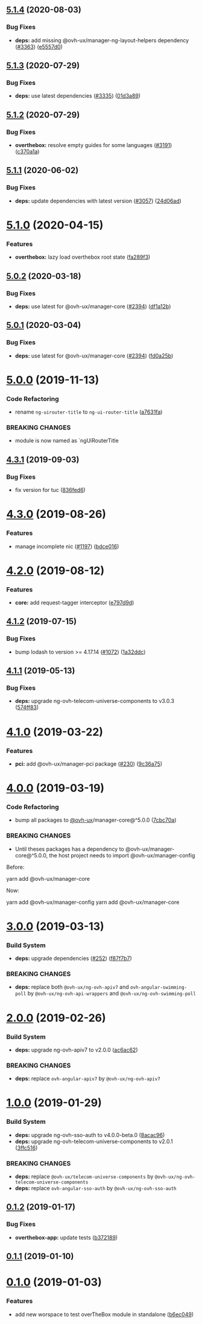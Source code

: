 ## [5.1.4](https://github.com/ovh/manager/compare/@ovh-ux/manager-overthebox-app@5.1.3...@ovh-ux/manager-overthebox-app@5.1.4) (2020-08-03)


### Bug Fixes

* **deps:** add missing @ovh-ux/manager-ng-layout-helpers dependency ([#3363](https://github.com/ovh/manager/issues/3363)) ([e5557d0](https://github.com/ovh/manager/commit/e5557d07a50a89c37833fa88c5369597bf726a0d))



## [5.1.3](https://github.com/ovh/manager/compare/@ovh-ux/manager-overthebox-app@5.1.2...@ovh-ux/manager-overthebox-app@5.1.3) (2020-07-29)


### Bug Fixes

* **deps:** use latest dependencies ([#3335](https://github.com/ovh/manager/issues/3335)) ([01d3a89](https://github.com/ovh/manager/commit/01d3a8901b7d2404f6299c4c04e1630146b6f2d8))



## [5.1.2](https://github.com/ovh/manager/compare/@ovh-ux/manager-overthebox-app@5.1.1...@ovh-ux/manager-overthebox-app@5.1.2) (2020-07-29)


### Bug Fixes

* **overthebox:** resolve empty guides for some languages ([#3191](https://github.com/ovh/manager/issues/3191)) ([c370a1a](https://github.com/ovh/manager/commit/c370a1af55437e24d9518213974d8560b4239110))



## [5.1.1](https://github.com/ovh/manager/compare/@ovh-ux/manager-overthebox-app@5.1.0...@ovh-ux/manager-overthebox-app@5.1.1) (2020-06-02)


### Bug Fixes

* **deps:** update dependencies with latest version ([#3057](https://github.com/ovh/manager/issues/3057)) ([24d06ad](https://github.com/ovh/manager/commit/24d06addfaab0716e725242beae2d3d92feb8856))



# [5.1.0](https://github.com/ovh/manager/compare/@ovh-ux/manager-overthebox-app@5.0.2...@ovh-ux/manager-overthebox-app@5.1.0) (2020-04-15)


### Features

* **overthebox:** lazy load overthebox root state ([fa289f3](https://github.com/ovh/manager/commit/fa289f36e3bd096ef1173f7e945ceb0dd1d9ef22))



## [5.0.2](https://github.com/ovh/manager/compare/@ovh-ux/manager-overthebox-app@5.0.1...@ovh-ux/manager-overthebox-app@5.0.2) (2020-03-18)


### Bug Fixes

* **deps:** use latest for @ovh-ux/manager-core ([#2394](https://github.com/ovh/manager/issues/2394)) ([df1a12b](https://github.com/ovh/manager/commit/df1a12bc132cebb55f0a70a317e406ee78574faa))



## [5.0.1](https://github.com/ovh/manager/compare/@ovh-ux/manager-overthebox-app@5.0.0...@ovh-ux/manager-overthebox-app@5.0.1) (2020-03-04)


### Bug Fixes

* **deps:** use latest for @ovh-ux/manager-core ([#2394](https://github.com/ovh/manager/issues/2394)) ([fd0a25b](https://github.com/ovh/manager/commit/fd0a25b11bd5119649daf3b1605bb56bf70f3ff9))



# [5.0.0](https://github.com/ovh/manager/compare/@ovh-ux/manager-overthebox-app@4.3.1...@ovh-ux/manager-overthebox-app@5.0.0) (2019-11-13)


### Code Refactoring

* rename `ng-uirouter-title` to `ng-ui-router-title` ([a7631fa](https://github.com/ovh/manager/commit/a7631fac619f9052cac9ab7770bc31b8631b8285))


### BREAKING CHANGES

* module is now named as `ngUiRouterTitle



## [4.3.1](https://github.com/ovh-ux/manager/compare/@ovh-ux/manager-overthebox-app@4.3.0...@ovh-ux/manager-overthebox-app@4.3.1) (2019-09-03)


### Bug Fixes

* fix version for tuc ([836fed6](https://github.com/ovh-ux/manager/commit/836fed6))



# [4.3.0](https://github.com/ovh-ux/manager/compare/@ovh-ux/manager-overthebox-app@4.2.0...@ovh-ux/manager-overthebox-app@4.3.0) (2019-08-26)


### Features

* manage incomplete nic ([#1197](https://github.com/ovh-ux/manager/issues/1197)) ([bdce016](https://github.com/ovh-ux/manager/commit/bdce016))



# [4.2.0](https://github.com/ovh-ux/manager/compare/@ovh-ux/manager-overthebox-app@4.1.2...@ovh-ux/manager-overthebox-app@4.2.0) (2019-08-12)


### Features

* **core:** add request-tagger interceptor ([e797d9d](https://github.com/ovh-ux/manager/commit/e797d9d))



## [4.1.2](https://github.com/ovh-ux/manager/compare/@ovh-ux/manager-overthebox-app@4.1.1...@ovh-ux/manager-overthebox-app@4.1.2) (2019-07-15)


### Bug Fixes

* bump lodash to version >= 4.17.14 ([#1072](https://github.com/ovh-ux/manager/issues/1072)) ([1a32ddc](https://github.com/ovh-ux/manager/commit/1a32ddc))



## [4.1.1](https://github.com/ovh-ux/manager/compare/@ovh-ux/manager-overthebox-app@4.1.0...@ovh-ux/manager-overthebox-app@4.1.1) (2019-05-13)


### Bug Fixes

* **deps:** upgrade ng-ovh-telecom-universe-components to v3.0.3 ([574ff83](https://github.com/ovh-ux/manager/commit/574ff83))



# [4.1.0](https://github.com/ovh-ux/manager/compare/@ovh-ux/manager-overthebox-app@4.0.0...@ovh-ux/manager-overthebox-app@4.1.0) (2019-03-22)


### Features

* **pci:** add @ovh-ux/manager-pci package ([#230](https://github.com/ovh-ux/manager/issues/230)) ([9c36a75](https://github.com/ovh-ux/manager/commit/9c36a75))



# [4.0.0](https://github.com/ovh-ux/manager/compare/@ovh-ux/manager-overthebox-app@3.0.0...@ovh-ux/manager-overthebox-app@4.0.0) (2019-03-19)


### Code Refactoring

* bump all packages to [@ovh-ux](https://github.com/ovh-ux)/manager-core@^5.0.0 ([7cbc70a](https://github.com/ovh-ux/manager/commit/7cbc70a))


### BREAKING CHANGES

* Until theses packages has a dependency to @ovh-ux/manager-core@^5.0.0, the host project needs to import @ovh-ux/manager-config

Before:

yarn add @ovh-ux/manager-core

Now:

yarn add @ovh-ux/manager-config
yarn add @ovh-ux/manager-core



# [3.0.0](https://github.com/ovh-ux/manager/compare/@ovh-ux/manager-overthebox-app@2.0.0...@ovh-ux/manager-overthebox-app@3.0.0) (2019-03-13)


### Build System

* **deps:** upgrade dependencies ([#252](https://github.com/ovh-ux/manager/issues/252)) ([f87f7b7](https://github.com/ovh-ux/manager/commit/f87f7b7))


### BREAKING CHANGES

* **deps:** replace both `@ovh-ux/ng-ovh-apiv7` and `ovh-angular-swimming-poll` by `@ovh-ux/ng-ovh-api-wrappers` and `@ovh-ux/ng-ovh-swimming-poll`



# [2.0.0](https://github.com/ovh-ux/manager/compare/@ovh-ux/manager-overthebox-app@1.0.0...@ovh-ux/manager-overthebox-app@2.0.0) (2019-02-26)


### Build System

* **deps:** upgrade ng-ovh-apiv7 to v2.0.0 ([ac6ac62](https://github.com/ovh-ux/manager/commit/ac6ac62))


### BREAKING CHANGES

* **deps:** replace `ovh-angular-apiv7` by `@ovh-ux/ng-ovh-apiv7`



# [1.0.0](https://github.com/ovh-ux/manager/compare/@ovh-ux/manager-overthebox-app@0.1.2...@ovh-ux/manager-overthebox-app@1.0.0) (2019-01-29)


### Build System

* **deps:** upgrade ng-ovh-sso-auth to v4.0.0-beta.0 ([8acac96](https://github.com/ovh-ux/manager/commit/8acac96))
* **deps:** upgrade ng-ovh-telecom-universe-components to v2.0.1 ([3ffc516](https://github.com/ovh-ux/manager/commit/3ffc516))


### BREAKING CHANGES

* **deps:** replace `@ovh-ux/telecom-universe-components` by `@ovh-ux/ng-ovh-telecom-universe-components`
* **deps:** replace `ovh-angular-sso-auth` by `@ovh-ux/ng-ovh-sso-auth`



## [0.1.2](https://github.com/ovh-ux/manager/compare/@ovh-ux/manager-overthebox-app@0.1.1...@ovh-ux/manager-overthebox-app@0.1.2) (2019-01-17)


### Bug Fixes

* **overthebox-app:** update tests ([b372189](https://github.com/ovh-ux/manager/commit/b372189))



## [0.1.1](https://github.com/ovh-ux/manager/compare/@ovh-ux/manager-overthebox-app@0.1.0...@ovh-ux/manager-overthebox-app@0.1.1) (2019-01-10)



# [0.1.0](https://github.com/ovh-ux/manager/compare/@ovh-ux/manager-overthebox-app@0.0.0...@ovh-ux/manager-overthebox-app@0.1.0) (2019-01-03)


### Features

* add new worspace to test overTheBox module in standalone ([b6ec049](https://github.com/ovh-ux/manager/commit/b6ec049))



